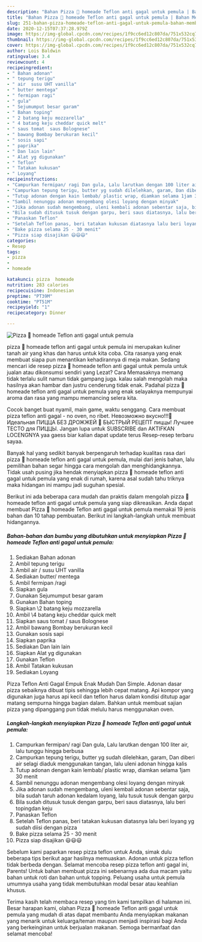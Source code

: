 ```yaml
---
description: "Bahan Pizza 🍕 homeade Teflon anti gagal untuk pemula | Bahan Membuat Pizza 🍕 homeade Teflon anti gagal untuk pemula Yang Sempurna"
title: "Bahan Pizza 🍕 homeade Teflon anti gagal untuk pemula | Bahan Membuat Pizza 🍕 homeade Teflon anti gagal untuk pemula Yang Sempurna"
slug: 251-bahan-pizza-homeade-teflon-anti-gagal-untuk-pemula-bahan-membuat-pizza-homeade-teflon-anti-gagal-untuk-pemula-yang-sempurna
date: 2020-12-15T07:37:28.979Z
image: https://img-global.cpcdn.com/recipes/1f9cc6ed12c807da/751x532cq70/pizza-🍕-homeade-teflon-anti-gagal-untuk-pemula-foto-resep-utama.jpg
thumbnail: https://img-global.cpcdn.com/recipes/1f9cc6ed12c807da/751x532cq70/pizza-🍕-homeade-teflon-anti-gagal-untuk-pemula-foto-resep-utama.jpg
cover: https://img-global.cpcdn.com/recipes/1f9cc6ed12c807da/751x532cq70/pizza-🍕-homeade-teflon-anti-gagal-untuk-pemula-foto-resep-utama.jpg
author: Lois Baldwin
ratingvalue: 3.4
reviewcount: 4
recipeingredient:
- " Bahan adonan"
- " tepung terigu"
- " air  susu UHT vanilla"
- " butter mentega"
- " fermipan ragi"
- " gula"
- " Sejumumput besar garam"
- " Bahan toping"
- " 2 batang keju mozzarella"
- " 4 batang keju cheddar quick melt"
- " saus tomat  saus Bolognese"
- " bawang Bombay berukuran kecil"
- " sosis sapi"
- " paprika"
- " Dan lain lain"
- " Alat yg digunakan"
- " Teflon"
- " Tatakan kukusan"
- " Loyang"
recipeinstructions:
- "Campurkan fermipan/ ragi Dan gula, Lalu larutkan dengan 100 liter air, lalu tunggu hingga berbusa"
- "Campurkan tepung terigu, butter yg sudah dilelehkan, garam, Dan diberi air selagi diaduk menggunakan tangan, lalu uleni adonan hingga kalis"
- "Tutup adonan dengan kain lembab/ plastic wrap, diamkan selama 1jam 30 menit"
- "Sambil nenunggu adonan mengembang olesi loyang dengan minyak"
- "Jika adonan sudah mengembang, uleni kembali adonan sebentar saja, bila sudah taruh adonan kedalam loyang, lalu tusuk tusuk dengan garpu"
- "Bila sudah ditusuk tusuk dengan garpu, beri saus diatasnya, lalu beri topingdan keju"
- "Panaskan Teflon"
- "Setelah Teflon panas, beri tatakan kukusan diatasnya lalu beri loyang yg sudah diisi dengan pizza"
- "Bake pizza selama 25 - 30 menit"
- "Pizza siap disajikan 😃😃😃"
categories:
- Resep
tags:
- pizza
- 
- homeade

katakunci: pizza  homeade 
nutrition: 283 calories
recipecuisine: Indonesian
preptime: "PT39M"
cooktime: "PT51M"
recipeyield: "1"
recipecategory: Dinner

---
```



![Pizza 🍕 homeade Teflon anti gagal untuk pemula](https://img-global.cpcdn.com/recipes/1f9cc6ed12c807da/751x532cq70/pizza-🍕-homeade-teflon-anti-gagal-untuk-pemula-foto-resep-utama.jpg)


pizza 🍕 homeade teflon anti gagal untuk pemula ini merupakan kuliner tanah air yang khas dan harus untuk kita coba. Cita rasanya yang enak membuat siapa pun menantikan kehadirannya di meja makan.
Sedang mencari ide resep pizza 🍕 homeade teflon anti gagal untuk pemula untuk jualan atau dikonsumsi sendiri yang Lezat? Cara Memasaknya memang tidak terlalu sulit namun tidak gampang juga. kalau salah mengolah maka hasilnya akan hambar dan justru cenderung tidak enak. Padahal pizza 🍕 homeade teflon anti gagal untuk pemula yang enak selayaknya mempunyai aroma dan rasa yang mampu memancing selera kita.

Cocok banget buat nyamil, main game, waktu senggang. Cara membuat pizza teflon anti gagal - no oven, no ribet. Невозможно вкусно!!!🍕 Идеальная ПИЦЦА БЕЗ ДРОЖЖЕЙ 🍕 БЫСТРЫЙ РЕЦЕПТ пиццы! Лучшее ТЕСТО для ПИЦЦЫ. Jangan lupa untuk SUBSCRIBE dan AKTIFKAN LOCENGNYA yaa gaess biar kalian dapat update terus Resep-resep terbaru sayaa.

Banyak hal yang sedikit banyak berpengaruh terhadap kualitas rasa dari pizza 🍕 homeade teflon anti gagal untuk pemula, mulai dari jenis bahan, lalu pemilihan bahan segar hingga cara mengolah dan menghidangkannya. Tidak usah pusing jika hendak menyiapkan pizza 🍕 homeade teflon anti gagal untuk pemula yang enak di rumah, karena asal sudah tahu triknya maka hidangan ini mampu jadi suguhan spesial.


Berikut ini ada beberapa cara mudah dan praktis dalam mengolah pizza 🍕 homeade teflon anti gagal untuk pemula yang siap dikreasikan. Anda dapat membuat Pizza 🍕 homeade Teflon anti gagal untuk pemula memakai 19 jenis bahan dan 10 tahap pembuatan. Berikut ini langkah-langkah untuk membuat hidangannya.

<!--inarticleads1-->

##### Bahan-bahan dan bumbu yang dibutuhkan untuk menyiapkan Pizza 🍕 homeade Teflon anti gagal untuk pemula:

1. Sediakan  Bahan adonan
1. Ambil  tepung terigu
1. Ambil  air / susu UHT vanilla
1. Sediakan  butter/ mentega
1. Ambil  fermipan /ragi
1. Siapkan  gula
1. Gunakan  Sejumumput besar garam
1. Gunakan  Bahan toping
1. Siapkan  \2 batang keju mozzarella
1. Ambil  \4 batang keju cheddar quick melt
1. Siapkan  saus tomat / saus Bolognese
1. Ambil  bawang Bombay berukuran kecil
1. Gunakan  sosis sapi
1. Siapkan  paprika
1. Sediakan  Dan lain lain
1. Siapkan  Alat yg digunakan
1. Gunakan  Teflon
1. Ambil  Tatakan kukusan
1. Sediakan  Loyang


Pizza Teflon Anti Gagal Empuk Enak Mudah Dan Simple. Adonan dasar pizza sebaiknya dibuat tipis sehingga lebih cepat matang. Api kompor yang digunakan juga harus api kecil dan teflon harus dalam kondisi ditutup agar matang sempurna hingga bagian dalam. Bahkan untuk membuat sajian pizza yang dipanggang pun tidak melulu harus menggunakan oven. 

<!--inarticleads2-->

##### Langkah-langkah menyiapkan Pizza 🍕 homeade Teflon anti gagal untuk pemula:

1. Campurkan fermipan/ ragi Dan gula, Lalu larutkan dengan 100 liter air, lalu tunggu hingga berbusa
1. Campurkan tepung terigu, butter yg sudah dilelehkan, garam, Dan diberi air selagi diaduk menggunakan tangan, lalu uleni adonan hingga kalis
1. Tutup adonan dengan kain lembab/ plastic wrap, diamkan selama 1jam 30 menit
1. Sambil nenunggu adonan mengembang olesi loyang dengan minyak
1. Jika adonan sudah mengembang, uleni kembali adonan sebentar saja, bila sudah taruh adonan kedalam loyang, lalu tusuk tusuk dengan garpu
1. Bila sudah ditusuk tusuk dengan garpu, beri saus diatasnya, lalu beri topingdan keju
1. Panaskan Teflon
1. Setelah Teflon panas, beri tatakan kukusan diatasnya lalu beri loyang yg sudah diisi dengan pizza
1. Bake pizza selama 25 - 30 menit
1. Pizza siap disajikan 😃😃😃


Sebelum kami paparkan resep pizza teflon untuk Anda, simak dulu beberapa tips berikut agar hasilnya memuaskan. Adonan untuk pizza teflon tidak berbeda dengan. Selamat mencoba resep pizza teflon anti gagal ini, Parents! Untuk bahan membuat pizza ini sebenarnya ada dua macam yaitu bahan untuk roti dan bahan untuk topping. Peluang usaha untuk pemula umumnya usaha yang tidak membutuhkan modal besar atau keahlian khusus. 

Terima kasih telah membaca resep yang tim kami tampilkan di halaman ini. Besar harapan kami, olahan Pizza 🍕 homeade Teflon anti gagal untuk pemula yang mudah di atas dapat membantu Anda menyiapkan makanan yang menarik untuk keluarga/teman maupun menjadi inspirasi bagi Anda yang berkeinginan untuk berjualan makanan. Semoga bermanfaat dan selamat mencoba!
